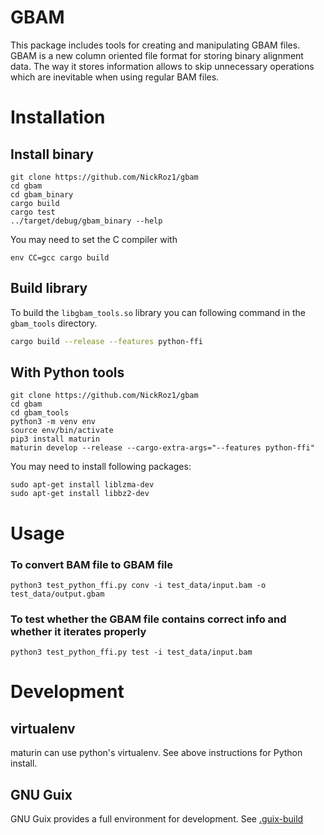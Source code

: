 # GBAM

This package includes tools for creating and manipulating GBAM files. GBAM is a new column oriented file format for storing binary alignment data. The way it stores information allows to skip unnecessary operations which are inevitable when using regular BAM files.

# Installation

## Install binary

```shell
git clone https://github.com/NickRoz1/gbam
cd gbam
cd gbam_binary
cargo build
cargo test
../target/debug/gbam_binary --help
```

You may need to set the C compiler with

```shell
env CC=gcc cargo build
```

## Build library

To build the `libgbam_tools.so` library you can following command in the `gbam_tools` directory.

```bash
cargo build --release --features python-ffi
```



## With Python tools

```shell
git clone https://github.com/NickRoz1/gbam
cd gbam
cd gbam_tools
python3 -m venv env
source env/bin/activate
pip3 install maturin
maturin develop --release --cargo-extra-args="--features python-ffi"
```

You may need to install following packages:
```shell
sudo apt-get install liblzma-dev
sudo apt-get install libbz2-dev
```

# Usage

### To convert BAM file to GBAM file
```shell
python3 test_python_ffi.py conv -i test_data/input.bam -o test_data/output.gbam
```
### To test whether the GBAM file contains correct info and whether it iterates properly
```shell
python3 test_python_ffi.py test -i test_data/input.bam
```

# Development

## virtualenv

maturin can use python's virtualenv. See above instructions for Python install.

## GNU Guix

GNU Guix provides a full environment for development.  See
[.guix-build](./.guix-build)
